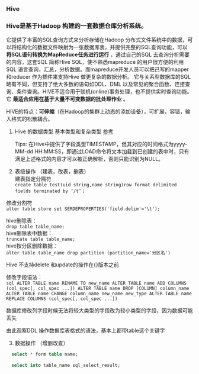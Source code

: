 ### Hive 

### Hive是基于Hadoop 构建的一套数据仓库分析系统。
它提供了丰富的SQL查询方式来分析存储在Hadoop 分布式文件系统中的数据，可以将结构化的数据文件映射为一张数据库表，并提供完整的SQL查询功能，可以 __将SQL语句转换为MapReduce任务进行运行__ ，通过自己的SQL 去查询分析需要的内容，这套SQL 简称Hive SQL，使不熟悉mapreduce 的用户很方便的利用SQL 语言查询，汇总，分析数据。而mapreduce开发人员可以把己写的mapper 和reducer 作为插件来支持Hive 做更复杂的数据分析。
它与关系型数据库的SQL 略有不同，但支持了绝大多数的语句如DDL、DML 以及常见的聚合函数、连接查询、条件查询。HIVE不适合用于联机(online)事务处理，也不提供实时查询功能。它 __最适合应用在基于大量不可变数据的批处理作业__ 。

HIVE的特点：__可伸缩__（在Hadoop的集群上动态的添加设备），可扩展，容错，输入格式的松散耦合。

1. Hive 的数据类型
    基本类型和复杂类型  [参考](https://blog.csdn.net/bingduanlbd/article/details/52075058)  

    Tips:
    在Hive中提供了字段类型TIMESTAMP，但其对应的时间格式为yyyy-MM-dd HH:MM:SS，即通过LOAD命令将文本加载到已创建的表中时，只有满足上述格式的内容才可以被正确解析，否则只能识别为NULL。

2. 表级操作  （建表，改表，删表）  
建表指定分隔符  
`create table test(uid string,name string)row format delimited fields terminated by ‘/t’；`

修改分割符  
`alter table store set SERDEPROPERTIES('field.delim'='\t');`


hive删除表：  
`drop table table_name;`  
hive删除表中数据：  
`truncate table table_name;`  
hive按分区删除数据：  
`alter table table_name drop partition (partition_name='分区名')`  

Hive 不支持delete 和update的操作在{}版本之前

修改字段语法：  
    ```sql
    ALTER TABLE name RENAME TO new_name
    ALTER TABLE name ADD COLUMNS (col_spec[, col_spec ...])
    ALTER TABLE name DROP [COLUMN] column_name
    ALTER TABLE name CHANGE column_name new_name new_type
    ALTER TABLE name REPLACE COLUMNS (col_spec[, col_spec ...])
    ```

数据库修改列字段时候无法将较大类型的字段改为较小类型的字段，因为数据可能丢失

由此观察DDL 操作数据库表格式的语法，基本上都带table这个关键字

3. 数据操作 （增删改查）
```sql
  select * form table name;
  
  select into table_name sql_select_result;

```


